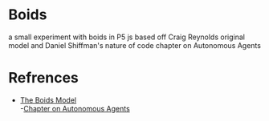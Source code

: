 # Boids
a small experiment with boids in P5 js based off Craig Reynolds original model and Daniel Shiffman's nature of code chapter on Autonomous Agents

# Refrences 
 - [The Boids Model](https://www.red3d.com/cwr/boids/ "Craig Reynolds's blog post") </br>
 -[Chapter on Autonomous Agents](https://natureofcode.com/book/chapter-6-autonomous-agents/ "Daniel Shiffman's The nature of code")
